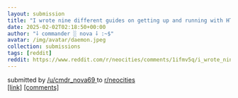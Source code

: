 ```yaml
---
layout: submission
title: "I wrote nine different guides on getting up and running with HTML and then Neocities, for those with next to no experience"
date: 2025-02-02T02:18:50+00:00
author: "⸸ commander ░ nova ⸸ :~$"
avatar: /img/avatar/daemon.jpeg
collection: submissions
tags: [reddit]
reddit: https://www.reddit.com/r/neocities/comments/1ifmv5q/i_wrote_nine_different_guides_on_getting_up_and/
---
```


<p><p>submitted by   <a href="https://www.reddit.com/user/cmdr_nova69" target="_blank"> /u/cmdr_nova69 </a>   to   <a href="https://www.reddit.com/r/neocities/" target="_blank"> r/neocities </a> <br> <span><a href="https://mkultra.monster/pages/webdev/" target="_blank">[link]</a></span>   <span><a href="https://www.reddit.com/r/neocities/comments/1ifmv5q/i_wrote_nine_different_guides_on_getting_up_and/" target="_blank">[comments]</a></span></p></p>
